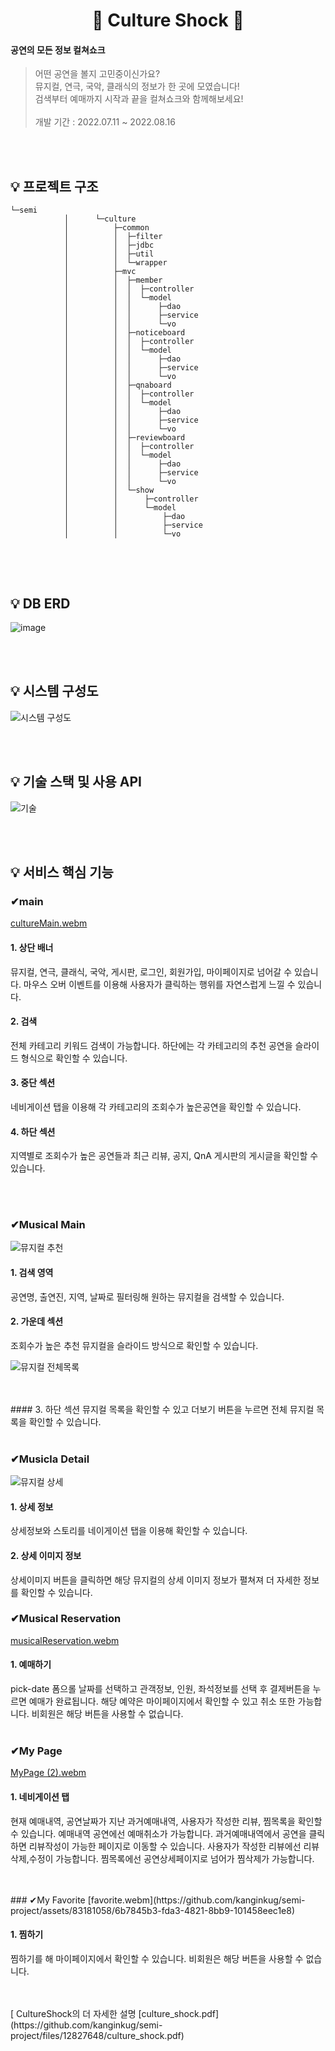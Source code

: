 
<div align="center">
<h1>🎺 Culture Shock 🎺</h1>
</div>



#### 공연의 모든 정보 컬쳐쇼크

> 어떤 공연을 볼지 고민중이신가요? <br>
> 뮤지컬, 연극, 국악, 클래식의 정보가 한 곳에 모였습니다! <br>
> 검색부터 예매까지 시작과 끝을 컬쳐쇼크와 함께해보세요! <br><br>
> 개발 기간 : 2022.07.11 ~ 2022.08.16

<br>
<br>

## 💡 프로젝트 구조

```
└─semi
            │      └─culture
            │          ├─common
            │          │  ├─filter
            │          │  ├─jdbc
            │          │  ├─util
            │          │  └─wrapper
            │          ├─mvc
            │          │  ├─member
            │          │  │  ├─controller
            │          │  │  └─model
            │          │  │      ├─dao
            │          │  │      ├─service
            │          │  │      └─vo
            │          │  ├─noticeboard
            │          │  │  ├─controller
            │          │  │  └─model
            │          │  │      ├─dao
            │          │  │      ├─service
            │          │  │      └─vo
            │          │  ├─qnaboard
            │          │  │  ├─controller
            │          │  │  └─model
            │          │  │      ├─dao
            │          │  │      ├─service
            │          │  │      └─vo
            │          │  ├─reviewboard
            │          │  │  ├─controller
            │          │  │  └─model
            │          │  │      ├─dao
            │          │  │      ├─service
            │          │  │      └─vo
            │          │  └─show
            │          │      ├─controller
            │          │      └─model
            │          │          ├─dao
            │          │          ├─service
            │          │          └─vo


```

<br>
<br>



## 💡 DB ERD
![image](https://github.com/kanginkug/semi-project/assets/83181058/08c42409-81ce-4104-b4a8-5a9c032c9a43)


<br>
<br>

## 💡 시스템 구성도

![시스템 구성도](https://github.com/kanginkug/semi-project/assets/83181058/7b147917-6e28-421a-a082-ac4d0c68af4d)

<br>
<br>

## 💡 기술 스택 및 사용 API

![기술](https://github.com/kanginkug/semi-project/assets/83181058/640cdb3d-2cba-44e0-b049-ac6775f01a3d)



<br>
<br>

## 💡 서비스 핵심 기능

### ✔main
[cultureMain.webm](https://github.com/kanginkug/semi-project/assets/83181058/c7fc8d14-d48d-47c0-be97-69fc272986a8)


#### 1. 상단 배너
뮤지컬, 연극, 클래식, 국악, 게시판, 로그인, 회원가입, 마이페이지로 넘어갈 수 있습니다.
마우스 오버 이벤트를 이용해 사용자가 클릭하는 행위를 자연스럽게 느낄 수 있습니다.
#### 2. 검색
전체 카테고리 키워드 검색이 가능합니다.
하단에는 각 카테고리의 추천 공연을 슬라이드 형식으로 확인할 수 있습니다.
#### 3. 중단 섹션
네비게이션 탭을 이용해 각 카테고리의 조회수가 높은공연을 확인할 수 있습니다.
#### 4. 하단 섹션
지역별로 조회수가 높은 공연들과 최근 리뷰, 공지, QnA 게시판의 게시글을 확인할 수 있습니다.

<br>
<br>

### ✔Musical Main

![뮤지컬 추천](https://github.com/kanginkug/semi-project/assets/83181058/ff8985ca-324a-461b-a335-c9b4e7d328bd)


#### 1. 검색 영역
공연명, 출연진, 지역, 날짜로 필터링해 원하는 뮤지컬을 검색할 수 있습니다.
#### 2. 가운데 섹션
조회수가 높은 추천 뮤지컬을 슬라이드 방식으로 확인할 수 있습니다.


![뮤지컬 전체목록](https://github.com/kanginkug/semi-project/assets/83181058/82a9f492-b7f5-4c54-a99a-9598545ebaf1)

<br>
<br>
#### 3. 하단 섹션
뮤지컬 목록을 확인할 수 있고 더보기 버튼을 누르면 전체 뮤지컬 목록을 확인할 수 있습니다.
<br>

<br>

### ✔Musicla Detail
![뮤지컬 상세](https://github.com/kanginkug/semi-project/assets/83181058/c89b4249-d43f-4eae-b6f0-8b0cfb87f524)


#### 1. 상세 정보
상세정보와 스토리를 네이게이션 탭을 이용해 확인할 수 있습니다.
#### 2. 상세 이미지 정보
상세이미지 버튼을 클릭하면 해당 뮤지컬의 상세 이미지 정보가 펼쳐져 더 자세한 정보를 확인할 수 있습니다.



### ✔Musical Reservation
[musicalReservation.webm](https://github.com/kanginkug/semi-project/assets/83181058/3c2a5407-d37a-4d56-a418-5f8d8346e529)

#### 1. 예매하기
pick-date 폼으롤 날짜를 선택하고 관객정보, 인원, 좌석정보를 선택 후 결제버튼을 누르면 예매가 완료됩니다.
해당 예약은 마이페이지에서 확인할 수 있고 취소 또한 가능합니다. 비회원은 해당 버튼을 사용할 수 없습니다.
<br>
<br>
### ✔My Page
[MyPage (2).webm](https://github.com/kanginkug/semi-project/assets/83181058/b5a1c232-c279-4629-aa5f-6aee16525d27)

#### 1. 네비게이션 탭
현재 예매내역, 공연날짜가 지난 과거예매내역, 사용자가 작성한 리뷰, 찜목록을 확인할 수 있습니다.
예매내역 공연에선 예매취소가 가능합니다.
과거예매내역에서 공연을 클릭하면 리뷰작성이 가능한 페이지로 이동할 수 있습니다.
사용자가 작성한 리뷰에선 리뷰 삭제,수정이 가능합니다.
찜목록에선 공연상세페이지로 넘어가 찜삭제가 가능합니다.

<br>
<br>
### ✔My Favorite
[favorite.webm](https://github.com/kanginkug/semi-project/assets/83181058/6b7845b3-fda3-4821-8bb9-101458eec1e8)

#### 1. 찜하기
찜하기를 해 마이페이지에서 확인할 수 있습니다. 비회원은 해당 버튼을 사용할 수 없습니다.

<br>
<br>
[ CultureShock의 더 자세한 설명
[culture_shock.pdf](https://github.com/kanginkug/semi-project/files/12827648/culture_shock.pdf)



<br>
<br>
                        




